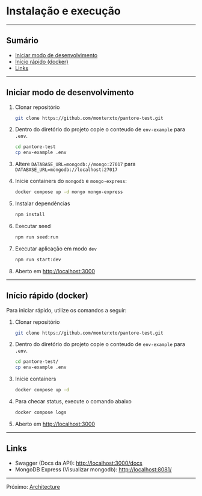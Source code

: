 # Instalação e execução

---

## Sumário

- [Iniciar modo de desenvolvimento](#iniciar-modo-de-desenvolvimento)
- [Início rápido (docker)](#início-rápido-docker)
- [Links](#links)

---

## Iniciar modo de desenvolvimento

1. Clonar repositório

   ```bash
   git clone https://github.com/monterxto/pantore-test.git
   ```

1. Dentro do diretório do projeto copie o conteudo de `env-example` para `.env`.

   ```bash
   cd pantore-test
   cp env-example .env
   ```

1. Altere `DATABASE_URL=mongodb://mongo:27017` para `DATABASE_URL=mongodb://localhost:27017`

1. Inicie containers do `mongodb` e `mongo-express`:

   ```bash
   docker compose up -d mongo mongo-express
   ```

1. Instalar dependências

   ```bash
   npm install
   ```

1. Executar seed

   ```bash
   npm run seed:run
   ```

1. Executar aplicação em modo `dev`

   ```bash
   npm run start:dev
   ```

1. Aberto em <http://localhost:3000>

---

## Início rápido (docker)

Para iniciar rápido, utilize os comandos a seguir:

1. Clonar repositório

   ```bash
   git clone https://github.com/monterxto/pantore-test.git
   ```

1. Dentro do diretório do projeto copie o conteudo de `env-example` para `.env`.

   ```bash
   cd pantore-test/
   cp env-example .env
   ```

1. Inicie containers

   ```bash
   docker compose up -d
   ```

1. Para checar status, execute o comando abaixo

   ```bash
   docker compose logs
   ```

1. Aberto em <http://localhost:3000>

---

## Links

- Swagger (Docs da API): <http://localhost:3000/docs>
- MongoDB Express (Visualizar mongodb): <http://localhost:8081/>

---

Próximo: [Architecture](architecture.md)

